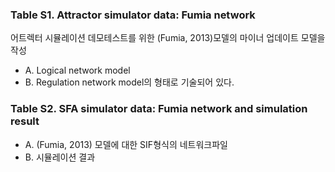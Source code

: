 ### Table S1. Attractor simulator data: Fumia network
어트렉터 시뮬레이션 데모테스트를 위한 (Fumia, 2013)모델의 마이너 업데이트 모델을 작성
* A. Logical network model
* B. Regulation network model의 형태로 기술되어 있다.

### Table S2. SFA simulator data: Fumia network and simulation result
* A. (Fumia, 2013) 모델에 대한 SIF형식의 네트워크파일   
* B. 시뮬레이션 결과
